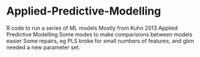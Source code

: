 # Applied-Predictive-Modelling
R code to run a series of ML models
Mostly from Kuhn 2013 Applied Predictive Modelling
Some modes to make comparisions between models easier
Some repairs, eg PLS broke for small numbers of features, and gbm needed a new parameter set.
